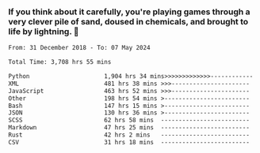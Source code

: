 ### If you think about it carefully, you're playing games through a very clever pile of sand, doused in chemicals, and brought to life by lightning.  👋


<!--START_SECTION:waka-->

```txt
From: 31 December 2018 - To: 07 May 2024

Total Time: 3,708 hrs 55 mins

Python                     1,904 hrs 34 mins>>>>>>>>>>>>>------------   51.35 %
XML                        481 hrs 38 mins >>>----------------------   12.99 %
JavaScript                 463 hrs 52 mins >>>----------------------   12.51 %
Other                      198 hrs 54 mins >------------------------   05.36 %
Bash                       147 hrs 15 mins >------------------------   03.97 %
JSON                       130 hrs 36 mins >------------------------   03.52 %
SCSS                       62 hrs 58 mins  -------------------------   01.70 %
Markdown                   47 hrs 25 mins  -------------------------   01.28 %
Rust                       42 hrs 2 mins   -------------------------   01.13 %
CSV                        31 hrs 18 mins  -------------------------   00.84 %
```

<!--END_SECTION:waka-->

